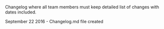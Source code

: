 Changelog where all team members must keep detailed list of changes with dates included.

September 22 2016 - Changelog.md file created
